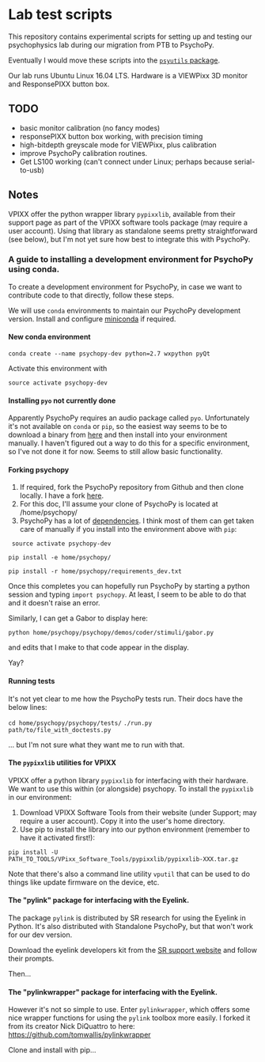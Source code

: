 # Lab test scripts

This repository contains experimental scripts for setting up and testing our psychophysics lab during our migration from PTB to PsychoPy.

Eventually I would move these scripts into the [`psyutils` package](https://github.com/tomwallis/PsyUtils).

Our lab runs Ubuntu Linux 16.04 LTS. Hardware is a VIEWPixx 3D monitor and ResponsePIXX button box.

## TODO

* basic monitor calibration (no fancy modes)
* responsePIXX button box working, with precision timing
* high-bitdepth greyscale mode for VIEWPixx, plus calibration
* improve PsychoPy calibration routines.
* Get LS100 working (can't connect under Linux; perhaps because serial-to-usb)

## Notes

VPIXX offer the python wrapper library `pypixxlib`, available from their support page as part of the VPIXX software tools package (may require a user account).
Using that library as standalone seems pretty straightforward (see below), but I'm not yet sure how best to integrate this with PsychoPy.

### A guide to installing a development environment for PsychoPy using conda.

To create a development environment for PsychoPy, in case we want to contribute code to that directly, follow these steps.

We will use `conda` environments to maintain our PsychoPy development version. Install and configure [miniconda](https://conda.io/miniconda.html) if required.

#### New conda environment

`conda create --name psychopy-dev python=2.7 wxpython pyQt`

Activate this environment with

`source activate psychopy-dev`

#### Installing `pyo` **not currently done**

Apparently PsychoPy requires an audio package called  `pyo`. Unfortunately it's not available on `conda` or `pip`, so the easiest way seems to be to download a binary from [here](http://ajaxsoundstudio.com/software/pyo/) and then install into your environment manually. I haven't figured out a way to do this for a specific environment, so I've not done it for now. Seems to still allow basic functionality.


#### Forking psychopy

1. If required, fork the PsychoPy repository from Github and then clone locally. I have a fork [here](https://github.com/tomwallis/psychopy).
2. For this doc, I'll assume your clone of PsychoPy is located at /home/psychopy/
3. PsychoPy has a lot of [dependencies](http://www.psychopy.org/installation.html#dependencies). I think most of them can get taken care of manually if you install into the environment above with `pip`:

` source activate psychopy-dev`

`pip install -e home/psychopy/`

`pip install -r home/psychopy/requirements_dev.txt`

Once this completes you can hopefully run PsychoPy by starting a python session and typing `import psychopy`. At least, I seem to be able to do that and it doesn't raise an error.

Similarly, I can get a Gabor to display here:

`python home/psychopy/psychopy/demos/coder/stimuli/gabor.py `

and edits that I make to that code appear in the display.

Yay?

#### Running tests

It's not yet clear to me how the PsychoPy tests run.
Their docs have the below lines:

`cd home/psychopy/psychopy/tests/`
`./run.py path/to/file_with_doctests.py`

... but I'm not sure what they want me to run with that.


#### The `pypixxlib` utilities for VPIXX

VPIXX offer a python library `pypixxlib` for interfacing with their hardware.
We want to use this within (or alongside) psychopy.
To install the `pypixxlib` in our environment:

1. Download VPIXX Software Tools from their website (under Support; may require
a user account). Copy it into the user's home directory.
1. Use pip to install the library into our python environment 
(remember to have it activated first!):

`pip install -U  PATH_TO_TOOLS/VPixx_Software_Tools/pypixxlib/pypixxlib-XXX.tar.gz`

Note that there's also a command line utility `vputil` that can be used to 
do things like update firmware on the device, etc.


#### The "pylink" package for interfacing with the Eyelink.

The package `pylink` is distributed by SR research
for using the Eyelink in Python. It's also
distributed with Standalone PsychoPy, but that won't work for our dev version.

Download the eyelink developers kit from the
[SR support website](https://www.sr-support.com/forum/downloads/eyelink-display-software/45-eyelink-developers-kit-for-mac-os-x-mac-os-x-display-software?15-EyeLink-Developers-Kit-for-Mac-OS-X-(Mac-OS-X-Display-Software)=)
 and follow their prompts.

 Then...

#### The "pylinkwrapper" package for interfacing with the Eyelink.

However it's not so
simple to use. Enter `pylinkwrapper`, which offers some nice wrapper functions
for using the `pylink` toolbox more easily. I forked it from its creator
Nick DiQuattro to here: https://github.com/tomwallis/pylinkwrapper

Clone and install with pip...